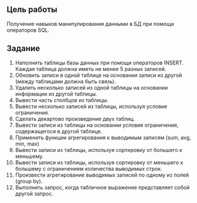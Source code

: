 ## Цель работы
Получение навыков манипулирования данными в БД при помощи операторов SQL.

## Задание
1. Наполнить таблицы базы данных при помощи операторов INSERT. Каждая таблица должна иметь не менее 5 разных записей.
1. Обновить записи в одной таблице на основании записи из другой (между таблицами должна быть связь).
1. Удалить несколько записей из одной таблицы на основании информации из другой таблицы.
1. Вывести часть столбцов из таблицы.
1. Вывести несколько записей из таблицы, используя условие ограничения.
1. Сделать декартово произведение двух таблиц.
1. Вывести записи из таблицы на основании условия ограничения, содержащегося в другой таблице.
1. Применить функции агрегирования к выводимым записям (sum, avg, min, max)
1. Вывести записи из таблицы, используя сортировку от большего к меньшему.
1. Вывести записи из таблицы, используя сортировку от меньшего к большему с ограничением количества выводимых строк.
1. Произвести агрегирование выводимых записей по одному из полей (group by).
1. Выполнить запрос, когда табличное выражение представляет собой другой запрос.
